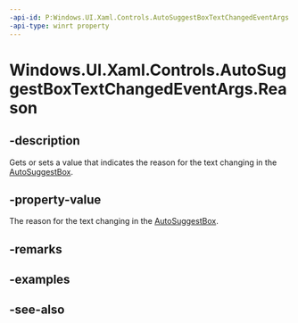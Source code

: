 ```yaml
---
-api-id: P:Windows.UI.Xaml.Controls.AutoSuggestBoxTextChangedEventArgs.Reason
-api-type: winrt property
---
```


<!-- Property syntax
public Windows.UI.Xaml.Controls.AutoSuggestionBoxTextChangeReason Reason { get;  set; }
-->

# Windows.UI.Xaml.Controls.AutoSuggestBoxTextChangedEventArgs.Reason

## -description
Gets or sets a value that indicates the reason for the text changing in the [AutoSuggestBox](autosuggestbox.md).



## -property-value
The reason for the text changing in the [AutoSuggestBox](autosuggestbox.md).

## -remarks

## -examples

## -see-also

